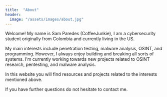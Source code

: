 ```yaml
---
title:  "About"
header:
  image: "/assets/images/about.jpg"
---
```


Welcome! My name is Sam Paredes (CoffeeJunkie), I am a cybersecurity student originally from Colombia and currently living in the US.

My main interests include penetration testing, malware analysis, OSINT, and programming. However, I always enjoy building and breaking all sorts of systems. I'm currently working towards new projects related to OSINT research, pentesting, and malware analysis.

In this website you will find resources and projects related to the interests mentioned above. 

If you have further questions do not hesitate to contact me.